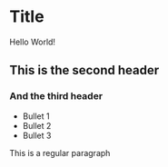 # Title

Hello World!

## This is the second header

### And the third header

* Bullet 1
* Bullet 2
* Bullet 3

This is a regular paragraph